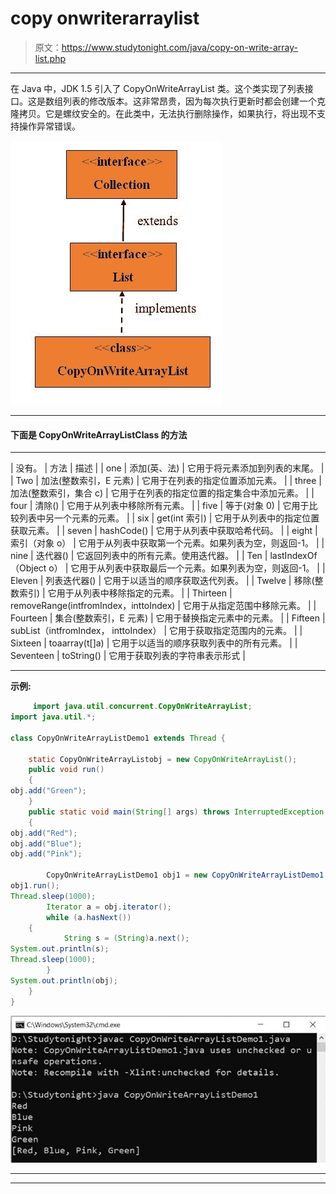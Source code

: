 # copy onwriterarraylist

> 原文：<https://www.studytonight.com/java/copy-on-write-array-list.php>

* * *

在 Java 中，JDK 1.5 引入了 CopyOnWriteArrayList 类。这个类实现了列表接口。这是数组列表的修改版本。这非常昂贵，因为每次执行更新时都会创建一个克隆拷贝。它是螺纹安全的。在此类中，无法执行删除操作，如果执行，将出现不支持操作异常错误。

![copywritearray-list](img/d25232ec90072a96be3a2186cd387cc5.png)

* * *

#### **下面是 CopyOnWriteArrayListClass 的方法**

* * *

| 没有。 | 方法 | 描述 |
| one | 添加(英、法) | 它用于将元素添加到列表的末尾。 |
| Two | 加法(整数索引，E 元素) | 它用于在列表的指定位置添加元素。 |
| three | 加法(整数索引，集合 c) | 它用于在列表的指定位置的指定集合中添加元素。 |
| four | 清除() | 它用于从列表中移除所有元素。 |
| five | 等于(对象 0) | 它用于比较列表中另一个元素的元素。 |
| six | get(int 索引) | 它用于从列表中的指定位置获取元素。 |
| seven | hashCode() | 它用于从列表中获取哈希代码。 |
| eight | 索引（对象 o） | 它用于从列表中获取第一个元素。如果列表为空，则返回-1。 |
| nine | 迭代器() | 它返回列表中的所有元素。使用迭代器。 |
| Ten | lastIndexOf（Object o） | 它用于从列表中获取最后一个元素。如果列表为空，则返回-1。 |
| Eleven | 列表迭代器() | 它用于以适当的顺序获取迭代列表。 |
| Twelve | 移除(整数索引) | 它用于从列表中移除指定的元素。 |
| Thirteen | removeRange(intfromIndex，inttoIndex) | 它用于从指定范围中移除元素。 |
| Fourteen | 集合(整数索引，E 元素) | 它用于替换指定元素中的元素。 |
| Fifteen | subList（intfromIndex， inttoIndex） | 它用于获取指定范围内的元素。 |
| Sixteen | toaarray(t[]a) | 它用于以适当的顺序获取列表中的所有元素。 |
| Seventeen | toString() | 它用于获取列表的字符串表示形式 |

* * *

**示例:**

```java
	 import java.util.concurrent.CopyOnWriteArrayList; 
import java.util.*; 

class CopyOnWriteArrayListDemo1 extends Thread { 

    static CopyOnWriteArrayListobj = new CopyOnWriteArrayList(); 
    public void run() 
    { 
obj.add("Green"); 
    } 
    public static void main(String[] args) throws InterruptedException
    { 
obj.add("Red"); 
obj.add("Blue"); 
obj.add("Pink"); 

        CopyOnWriteArrayListDemo1 obj1 = new CopyOnWriteArrayListDemo1 (); 
obj1.run(); 
Thread.sleep(1000); 
        Iterator a = obj.iterator(); 
        while (a.hasNext()) 
	{ 
            String s = (String)a.next(); 
System.out.println(s); 
Thread.sleep(1000); 
        } 
System.out.println(obj); 
    } 
} 

```

![copywritearray-list-example](img/0f9b56b2741c22596b22d795a150d53d.png)

* * *

* * *